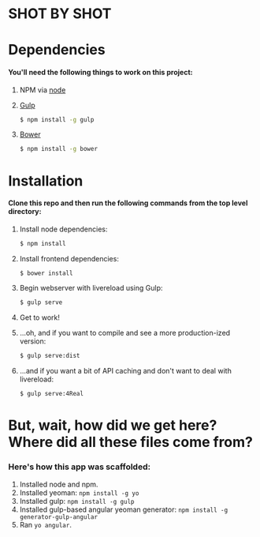 # SHOT BY SHOT

# Dependencies

#### You'll need the following things to work on this project:

1. NPM via [node](http://nodejs.org/)

2. [Gulp](http://gulpjs.com/)

    ```sh
    $ npm install -g gulp
    ```

3. [Bower](http://bower.io/)

    ```sh
    $ npm install -g bower
    ```

# Installation

#### Clone this repo and then run the following commands from the top level directory:

1. Install node dependencies:

    ```sh
    $ npm install
    ```

2. Install frontend dependencies:

    ```sh
    $ bower install
    ```

3. Begin webserver with livereload using Gulp:

    ```sh
    $ gulp serve
    ```

4. Get to work!

5. ...oh, and if you want to compile and see a more production-ized version:

    ```sh
    $ gulp serve:dist
    ```

6. ...and if you want a bit of API caching and don't want to deal with livereload:

    ```sh
    $ gulp serve:4Real
    ```


# But, wait, how did we get here? Where did all these files come from?

### Here's how this app was scaffolded:

1. Installed node and npm.
2. Installed yeoman: ```npm install -g yo```
3. Installed gulp: ```npm install -g gulp```
4. Installed gulp-based angular yeoman generator: ```npm install -g generator-gulp-angular```
5. Ran ```yo angular```.
